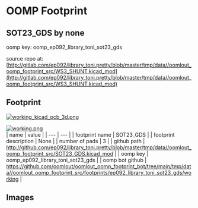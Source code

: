 # OOMP Footprint  
## SOT23_GDS  by none  
  
oomp key: oomp_ep092_library_toni_sot23_gds  
  
source repo at: [http://gitlab.com/ep092/library_toni.pretty/blob/master/tmp/data//oomlout_oomp_footprint_src/WS3_SHUNT.kicad_mod](http://gitlab.com/ep092/library_toni.pretty/blob/master/tmp/data//oomlout_oomp_footprint_src/WS3_SHUNT.kicad_mod)  
## Footprint  
  
[![working_kicad_pcb_3d.png](working_kicad_pcb_3d_600.png)](working_kicad_pcb_3d.png)  
  
[![working.png](working_600.png)](working.png)  
| name | value | 
| --- | --- | 
| footprint name | SOT23_GDS | 
| footprint description | None | 
| number of pads | 3 | 
| github path | http://github.com/ep092/library_toni.pretty/blob/master/tmp/data//oomlout_oomp_footprint_src/SOT23_GDS.kicad_mod | 
| oomp key | oomp_ep092_library_toni_sot23_gds | 
| oomp bot github | https://github.com/oomlout/oomlout_oomp_footprint_bot/tree/main/tmp/data//oomlout_oomp_footprint_src/footprints/ep092_library_toni_sot23_gds/working | 
## Images  
